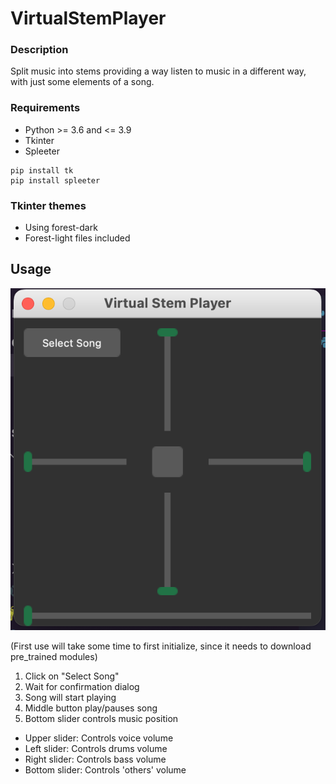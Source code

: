 # VirtualStemPlayer

### Description

Split music into stems providing a way listen to music in a different way, with just some elements of a song.

### Requirements

- Python >= 3.6 and <= 3.9
- Tkinter
- Spleeter

```
pip install tk
pip install spleeter
```

### Tkinter themes
- Using forest-dark
- Forest-light files included


## Usage

![UI Image](images/UI.png)

(First use will take some time to first initialize, since it needs to download pre_trained modules)

1. Click on "Select Song"
2. Wait for confirmation dialog
3. Song will start playing
4. Middle button play/pauses song
5. Bottom slider controls music position

- Upper slider: Controls voice volume
- Left slider: Controls drums volume
- Right slider: Controls bass volume
- Bottom slider: Controls 'others' volume 